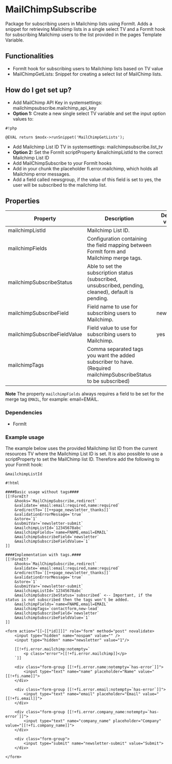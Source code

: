 # MailChimpSubscribe #

Package for subscribing users in Mailchimp lists using FormIt. Adds a snippet for retrieving Mailchimp lists in a single select TV and a FormIt hook for subscribing Mailchimp users to the list provided in the pages Template Variable.

## Functionalities ###

* FormIt hook for subscribing users to Mailchimp lists based on TV value
* MailChimpGetLists: Snippet for creating a select list of MailChimp lists.

## How do I get set up? ###

* Add MailChimp API Key in systemsettings: mailchimpsubscribe.mailchimp_api_key
* **Option 1:** Create a new single select TV variable and set the input option values to:    
    
```
#!php

@EVAL return $modx->runSnippet('MailChimpGetLists');
```
* Add Mailchimp List ID TV in systemsettings: mailchimpsubscribe.list_tv
* **Option 2:** Set the FormIt scriptProperty &mailchimpListId to the correct Mailchimp List ID
* Add MailChimpSubscribe to your FormIt hooks
* Add in your chunk the placeholder fi.error.mailchimp, which holds all Mailchimp error messages.
* Add a field called newsgroup, if the value of this field is set to yes, the user will be subscribed to the mailchimp list.

## Properties
| Property                     | Description                                                                              | Default value |
|------------------------------|------------------------------------------------------------------------------------------|---------------|
| mailchimpListId              | Mailchimp List ID.                                                                       |               |
| mailchimpFields              | Configuration containing the field mapping between FormIt form and Mailchimp merge tags. |               |
| mailchimpSubscribeStatus     | Able to set the subscription status (subscribed, unsubscribed, pending, cleaned), default is pending. |               |
| mailchimpSubscribeField      | Field name to use for subscribing users to Mailchimp.                                    | newsgroup     |
| mailchimpSubscribeFieldValue | Field value to use for subscribing users to Mailchimp.                                   | yes           |
| mailchimpTags                | Comma separated tags you want the added subscriber to have. (Required mailchimpSubscribeStatus to be subscribed) |               |

**Note**
The property `mailchimpFields` always requires a field to be set for the merge tag `EMAIL`, for example: email=EMAIL.

### Dependencies ###

* FormIt


### Example usage ###
The example below uses the provided Mailchimp list ID from the current resources TV where the Mailchimp List ID is set. It is also possible to use a scriptProperty to set the MailChimp list ID. Therefore add the following to your FormIt hook:
```
&mailchimpListId
```

```
#!html

####Basic usage without tags####
[[!FormIt?
    &hooks=`MailChimpSubscribe,redirect`
    &validate=`email:email:required,name:required`
    &redirectTo=`[[++page_newsletter_thanks]]`
    &validationErrorMessage=`true`
    &store=`1`
    &submitVar=`newsletter-submit`
    &mailchimpListId=`12345678abc`
    &mailchimpFields=`name=FNAME,email=EMAIL`
    &mailchimpSubscribeField=`newsletter`
    &mailchimpSubscribeFieldValue=`1`
]]

####Implementation with tags.####
[[!FormIt?
    &hooks=`MailChimpSubscribe,redirect`
    &validate=`email:email:required,name:required`
    &redirectTo=`[[++page_newsletter_thanks]]`
    &validationErrorMessage=`true`
    &store=`1`
    &submitVar=`newsletter-submit`
    &mailchimpListId=`12345678abc`
    &mailchimpSubscribeStatus=`subscribed` <-- Important, if the status is not subscribed then the tags won't be added.
    &mailchimpFields=`name=FNAME,email=EMAIL`
    &mailchimpTags=`contactform,new-lead`
    &mailchimpSubscribeField=`newsletter`
    &mailchimpSubscribeFieldValue=`1`
]]
        
<form action="[[~[[*id]]]]" role="form" method="post" novalidate>
    <input type="hidden" name="nospam" value="" />
    <input type="hidden" name="newsletter" value="1"/>
    
    [[!+fi.error.mailchimp:notempty=`
        <p class="error">[[!+fi.error.mailchimp]]</p>
    `]]
           
    <div class="form-group [[!+fi.error.name:notempty=`has-error`]]">
        <input type="text" name="name" placeholder="Name" value="[[!+fi.name]]">
    </div>
        
    <div class="form-group [[!+fi.error.email:notempty=`has-error`]]">
        <input type="text" name="email" placeholder="Email" value="[[!+fi.email]]">
    </div>
    
    <div class="form-group [[!+fi.error.company_name:notempty=`has-error`]]">
        <input type="text" name="company_name" placeholder="Company" value="[[!+fi.company_name]]">
    </div>
    
    <div class="form-group">
        <input type="submit" name="newsletter-submit" value="Submit">
    </div>
        
</form>
```